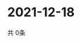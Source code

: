 # 2021-12-18
  共 0条

  <!-- BEGIN -->
  <!-- 最后更新时间Sat Dec 18 2021 18:04:58 GMT+0000 (Coordinated Universal Time) -->
  
  <!-- END -->
  
  